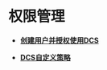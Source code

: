 # 权限管理<a name="ZH-CN_TOPIC_0170871335"></a>

-   **[创建用户并授权使用DCS](创建用户并授权使用DCS.md)**  

-   **[DCS自定义策略](DCS自定义策略.md)**  


